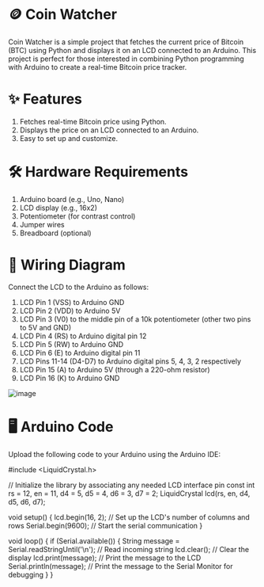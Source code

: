 # 🪙 Coin Watcher

Coin Watcher is a simple project that fetches the current price of Bitcoin (BTC) using Python and displays it on an LCD connected to an Arduino. This project is perfect for those interested in combining Python programming with Arduino to create a real-time Bitcoin price tracker.

# ✨ Features

1. Fetches real-time Bitcoin price using Python.
2. Displays the price on an LCD connected to an Arduino.
3. Easy to set up and customize.


# 🛠️ Hardware Requirements

1. Arduino board (e.g., Uno, Nano)
2. LCD display (e.g., 16x2)
3. Potentiometer (for contrast control)
4. Jumper wires
5. Breadboard (optional)


# 🔌 Wiring Diagram

Connect the LCD to the Arduino as follows:

1. LCD Pin 1 (VSS) to Arduino GND
2. LCD Pin 2 (VDD) to Arduino 5V
3. LCD Pin 3 (V0) to the middle pin of a 10k potentiometer (other two pins to 5V and GND)
4. LCD Pin 4 (RS) to Arduino digital pin 12
5. LCD Pin 5 (RW) to Arduino GND
6. LCD Pin 6 (E) to Arduino digital pin 11
7. LCD Pins 11-14 (D4-D7) to Arduino digital pins 5, 4, 3, 2 respectively
8. LCD Pin 15 (A) to Arduino 5V (through a 220-ohm resistor)
9. LCD Pin 16 (K) to Arduino GND

![image](https://github.com/user-attachments/assets/503d2f0f-26ef-41df-9293-94c25f5d156f)


# 🖥️ Arduino Code

Upload the following code to your Arduino using the Arduino IDE:


#include <LiquidCrystal.h>

// Initialize the library by associating any needed LCD interface pin
const int rs = 12, en = 11, d4 = 5, d5 = 4, d6 = 3, d7 = 2;
LiquidCrystal lcd(rs, en, d4, d5, d6, d7);

void setup() {
  lcd.begin(16, 2);  // Set up the LCD's number of columns and rows
  Serial.begin(9600); // Start the serial communication
}

void loop() {
  if (Serial.available()) {
    String message = Serial.readStringUntil('\n'); // Read incoming string
    lcd.clear();  // Clear the display
    lcd.print(message); // Print the message to the LCD
    Serial.println(message); // Print the message to the Serial Monitor for debugging
  }
}
